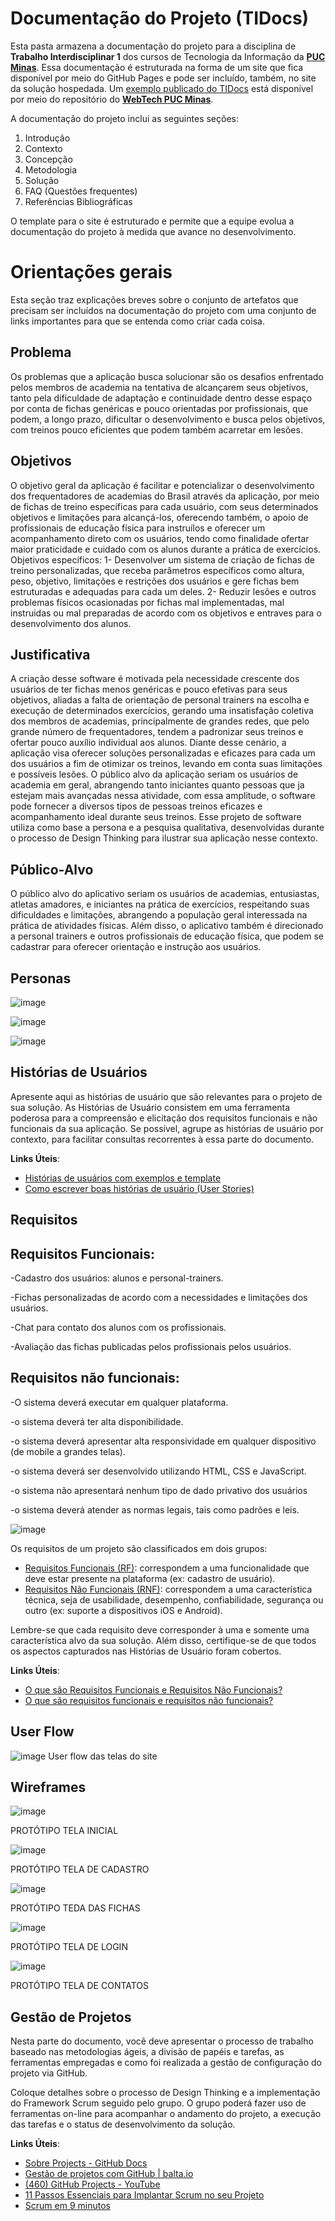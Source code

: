# Documentação do Projeto (TIDocs)

Esta pasta armazena a documentação do projeto para a disciplina de **Trabalho Interdisciplinar 1** dos cursos de Tecnologia da Informação da **[PUC Minas](https://pucminas.br)**. Essa documentação é estruturada na forma de um site que fica disponível por meio do GitHub Pages e pode ser incluído, também, no site da solução hospedada. Um [exemplo publicado do TIDocs](https://webtech-puc-minas.github.io/ti1-template/) está disponível por meio do repositório do **[WebTech PUC Minas](https://github.com/webtech-pucminas)**.

A documentação do projeto inclui as seguintes seções:

1. Introdução
2. Contexto
3. Concepção
4. Metodologia
5. Solução
6. FAQ (Questões frequentes)
7. Referências Bibliográficas

O template para o site é estruturado e permite que a equipe evolua a documentação do projeto à medida que avance no desenvolvimento.

# Orientações gerais

Esta seção traz explicações breves sobre o conjunto de artefatos que precisam ser incluídos na documentação do projeto com uma conjunto de links importantes para que se entenda como criar cada coisa. 

## Problema

Os problemas que a aplicação busca solucionar são os desafios enfrentado pelos membros de academia na tentativa de alcançarem seus objetivos, tanto pela dificuldade de adaptação e continuidade dentro desse espaço por conta de fichas genéricas e pouco orientadas por profissionais, que podem, a longo prazo, dificultar o desenvolvimento e busca pelos objetivos, com treinos pouco eficientes que podem também acarretar em lesões.

## Objetivos

O objetivo geral da aplicação é facilitar e potencializar o desenvolvimento dos frequentadores de academias do Brasil através da aplicação, por meio de fichas de treino específicas para cada usuário, com seus determinados objetivos e limitações para alcançá-los, oferecendo também, o apoio de profissionais de educação física para instruílos e oferecer um acompanhamento direto com os usuários, tendo como finalidade ofertar maior praticidade e cuidado com os alunos durante a prática de exercícios.
Objetivos específicos:
1- Desenvolver um sistema de criação de fichas de treino personalizadas, que receba parâmetros específicos como altura, peso, objetivo, limitações e restrições dos usuários e gere fichas bem estruturadas e adequadas para cada um deles.
2- Reduzir lesões e outros problemas físicos ocasionadas por fichas mal implementadas, mal instruidas ou mal preparadas de acordo com os objetivos e entraves para o desenvolvimento dos alunos.

## Justificativa

A criação desse software é motivada pela necessidade crescente dos usuários de ter fichas menos genéricas e pouco efetivas para seus objetivos, aliadas a falta de orientação de personal trainers na escolha e execução de determinados exercícios, gerando uma insatisfação coletiva dos membros de academias, principalmente de grandes redes, que pelo grande número de frequentadores, tendem a padronizar seus treinos e ofertar pouco auxílio individual aos alunos.
Diante desse cenário, a aplicação visa oferecer soluções personalizadas e eficazes para cada um dos usuários a fim de otimizar os treinos, levando em conta suas limitações e possíveis lesões.
O público alvo da aplicação seriam os usuários de academia em geral, abrangendo tanto iniciantes quanto pessoas que ja estejam mais avançadas nessa atividade, com essa amplitude, o software pode fornecer a diversos tipos de pessoas treinos eficazes e acompanhamento ideal durante seus treinos.
Esse projeto de software utiliza como base a persona e a pesquisa qualitativa, desenvolvidas durante o processo de Design Thinking para ilustrar sua aplicação nesse contexto.




## Público-Alvo

O público alvo do aplicativo seriam os usuários de academias, entusiastas, atletas amadores, e iniciantes na prática de exercícios, respeitando suas dificuldades e limitações, abrangendo a população geral interessada na prática de atividades físicas. Além disso, o aplicativo também é direcionado a personal trainers e outros profissionais de educação física, que podem se cadastrar para oferecer orientação e instrução aos usuários.


## Personas


![image](https://github.com/ICEI-PUC-Minas-PMGES-TI/pmg-es-2024-1-ti1-2010200-easy-training/assets/161259842/79308f4b-2d03-4f77-8a35-11de628db135)

![image](https://github.com/ICEI-PUC-Minas-PMGES-TI/pmg-es-2024-1-ti1-2010200-easy-training/assets/161259842/af5c209f-58ac-49b0-9e94-6254f2ccf658)

![image](https://github.com/ICEI-PUC-Minas-PMGES-TI/pmg-es-2024-1-ti1-2010200-easy-training/assets/161259842/ad86a77c-8a40-44cc-81b6-57d3ef765988)



## Histórias de Usuários

Apresente aqui as histórias de usuário que são relevantes para o projeto de sua solução. As Histórias de Usuário consistem em uma ferramenta poderosa para a compreensão e elicitação dos requisitos funcionais e não funcionais da sua aplicação. Se possível, agrupe as histórias de usuário por contexto, para facilitar consultas recorrentes à essa parte do documento.

**Links Úteis**:

- [Histórias de usuários com exemplos e template](https://www.atlassian.com/br/agile/project-management/user-stories)
- [Como escrever boas histórias de usuário (User Stories)](https://medium.com/vertice/como-escrever-boas-users-stories-hist%C3%B3rias-de-usu%C3%A1rios-b29c75043fac)

## Requisitos

## Requisitos Funcionais:

-Cadastro dos usuários: alunos e personal-trainers.

-Fichas personalizadas de acordo com a necessidades e limitações dos usuários.

-Chat para contato dos alunos com os profissionais.

-Avaliação das fichas publicadas pelos profissionais pelos usuários.


## Requisitos não funcionais:


-O sistema deverá executar em qualquer plataforma.

-o sistema deverá ter alta disponibilidade.

-o sistema deverá apresentar alta responsividade em qualquer dispositivo (de mobile a grandes telas).

-o sistema deverá ser desenvolvido utilizando HTML, CSS e JavaScript.

-o sistema não apresentará nenhum tipo de dado privativo dos usuários

-o sistema deverá atender as normas legais, tais como padrões e leis.

![image](https://github.com/ICEI-PUC-Minas-PMGES-TI/pmg-es-2024-1-ti1-2010200-easy-training/assets/162399153/7a80df4d-68ff-400d-87aa-f52722d29960)


Os requisitos de um projeto são classificados em dois grupos:

- [Requisitos Funcionais (RF)](https://pt.wikipedia.org/wiki/Requisito_funcional):
  correspondem a uma funcionalidade que deve estar presente na plataforma (ex: cadastro de usuário).
- [Requisitos Não Funcionais (RNF)](https://pt.wikipedia.org/wiki/Requisito_n%C3%A3o_funcional):
  correspondem a uma característica técnica, seja de usabilidade, desempenho, confiabilidade, segurança ou outro (ex: suporte a dispositivos iOS e Android).

Lembre-se que cada requisito deve corresponder à uma e somente uma característica alvo da sua solução. Além disso, certifique-se de que todos os aspectos capturados nas Histórias de Usuário foram cobertos.

**Links Úteis**:

- [O que são Requisitos Funcionais e Requisitos Não Funcionais?](https://codificar.com.br/requisitos-funcionais-nao-funcionais/)
- [O que são requisitos funcionais e requisitos não funcionais?](https://analisederequisitos.com.br/requisitos-funcionais-e-requisitos-nao-funcionais-o-que-sao/)

## User Flow

![image](https://github.com/ICEI-PUC-Minas-PMGES-TI/pmg-es-2024-1-ti1-2010200-easy-training/assets/161259842/d044ffa3-6296-4355-a9b1-90d5b29f3905)
User flow das telas do site 



## Wireframes


![image](https://github.com/ICEI-PUC-Minas-PMGES-TI/pmg-es-2024-1-ti1-2010200-easy-training/assets/161259842/377db988-60f0-4d9c-8f86-a07def1f5bea)

PROTÓTIPO TELA INICIAL

![image](https://github.com/ICEI-PUC-Minas-PMGES-TI/pmg-es-2024-1-ti1-2010200-easy-training/assets/161259842/4c70e720-f19c-42a2-b819-bd67e77ea999)

PROTÓTIPO TELA DE CADASTRO 

![image](https://github.com/ICEI-PUC-Minas-PMGES-TI/pmg-es-2024-1-ti1-2010200-easy-training/assets/161259842/c8f79ce2-c418-4348-abd3-df24ab21c2af)

PROTÓTIPO TEDA DAS FICHAS

![image](https://github.com/ICEI-PUC-Minas-PMGES-TI/pmg-es-2024-1-ti1-2010200-easy-training/assets/161259842/80e2c676-00c6-4abb-b8ba-4eaa5845a152)

PROTÓTIPO TELA DE LOGIN

![image](https://github.com/ICEI-PUC-Minas-PMGES-TI/pmg-es-2024-1-ti1-2010200-easy-training/assets/161259842/49084808-d91e-4987-8139-187d8661948a)

PROTÓTIPO TELA DE CONTATOS



## Gestão de Projetos

 Nesta parte do documento, você deve apresentar  o processo de trabalho baseado nas metodologias ágeis, a divisão de papéis e tarefas, as ferramentas empregadas e como foi realizada a gestão de configuração do projeto via GitHub.

Coloque detalhes sobre o processo de Design Thinking e a implementação do Framework Scrum seguido pelo grupo. O grupo poderá fazer uso de ferramentas on-line para acompanhar o andamento do projeto, a execução das tarefas e o status de desenvolvimento da solução.

**Links Úteis**:

- [Sobre Projects - GitHub Docs](https://docs.github.com/pt/issues/planning-and-tracking-with-projects/learning-about-projects/about-projects)
- [Gestão de projetos com GitHub | balta.io](https://balta.io/blog/gestao-de-projetos-com-github)
- [(460) GitHub Projects - YouTube](https://www.youtube.com/playlist?list=PLiO7XHcmTsldZR93nkTFmmWbCEVF_8F5H)
- [11 Passos Essenciais para Implantar Scrum no seu Projeto](https://mindmaster.com.br/scrum-11-passos/)
- [Scrum em 9 minutos](https://www.youtube.com/watch?v=XfvQWnRgxG0)
